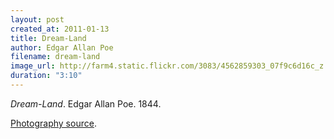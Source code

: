```yaml
---
layout: post
created_at: 2011-01-13
title: Dream-Land
author: Edgar Allan Poe
filename: dream-land
image_url: http://farm4.static.flickr.com/3083/4562859303_07f9c6d16c_z.jpg
duration: "3:10"
---
```


_Dream-Land_.  Edgar Allan Poe.  1844.

[Photography source](http://farm4.static.flickr.com/3083/4562859303_07f9c6d16c_z.jpg).
